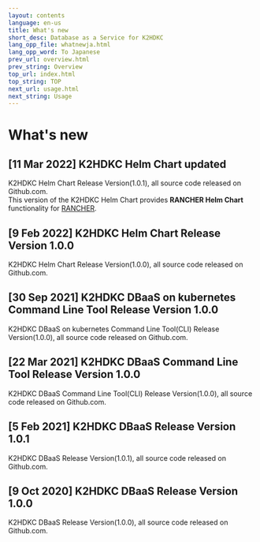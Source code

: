 ```yaml
---
layout: contents
language: en-us
title: What's new
short_desc: Database as a Service for K2HDKC
lang_opp_file: whatnewja.html
lang_opp_word: To Japanese
prev_url: overview.html
prev_string: Overview
top_url: index.html
top_string: TOP
next_url: usage.html
next_string: Usage
---
```


# What's new
## [11 Mar 2022] K2HDKC Helm Chart updated
K2HDKC Helm Chart Release Version(1.0.1), all source code released on Github.com.  
This version of the K2HDKC Helm Chart provides **RANCHER Helm Chart** functionality for [RANCHER](https://rancher.com/).  

## [9 Feb 2022] K2HDKC Helm Chart Release Version 1.0.0
K2HDKC Helm Chart Release Version(1.0.0), all source code released on Github.com.  

## [30 Sep 2021] K2HDKC DBaaS on kubernetes Command Line Tool Release Version 1.0.0
K2HDKC DBaaS on kubernetes Command Line Tool(CLI) Release Version(1.0.0), all source code released on Github.com.  

## [22 Mar 2021] K2HDKC DBaaS Command Line Tool Release Version 1.0.0
K2HDKC DBaaS Command Line Tool(CLI) Release Version(1.0.0), all source code released on Github.com.  

## [5 Feb 2021] K2HDKC DBaaS Release Version 1.0.1
K2HDKC DBaaS Release Version(1.0.1), all source code released on Github.com.  

## [9 Oct 2020] K2HDKC DBaaS Release Version 1.0.0
K2HDKC DBaaS Release Version(1.0.0), all source code released on Github.com.  

